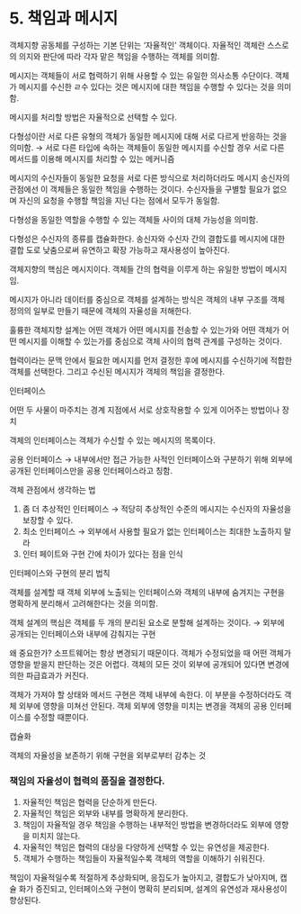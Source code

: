 # 5. 책임과 메시지

객체지향 공동체를 구성하는 기본 단위는 ‘자율적인’ 객체이다. 자율적인 객체란 스스로의 의지와 판단에 따라 각자 맡은 책임을 수행하는 객체를 의미함.

메시지는 객체들이 서로 협력하기 위해 사용할 수 있는 유일한 의사소통 수단이다. 객체가 메시지를 수신한 ㄹ수 있다는 것은 메시지에 대한 책임을 수행할 수 있다는 것을 의미함.

메시지를 처리할 방법은 자율적으로 선택할 수 있다.

다형성이란 서로 다른 유형의 객체가 동일한 메시지에 대해 서로 다르게 반응하는 것을 의미함. → 서로 다른 타입에 속하는 객체들이 동일한 메시지를 수신할 경우 서로 다른 메서드를 이용해 메시지를 처리할 수 있는 메커니즘

메시지의 수신자들이 동일한 요청을 서로 다른 방식으로 처리하더라도 메시지 송신자의 관점에선 이 객체들은 동일한 책임을 수행하는 것이다. 수신자들을 구별할 필요가 없으며 자신의 요청을 수행할 책임을 지닌 다는 점에서 모두가 동일함.

다형성을 동일한 역할을 수행할 수 있는 객체들 사이의 대체 가능성을 의미함.

다형성은 수신자의 종류를 캡슐화한다. 송신자와 수신자 간의 결합도를 메시지에 대한 결합 도로 낮춤으로써 유연하고 확장 가능하고 재사용성이 높아진다.

객체지향의 핵심은 메시지이다. 객체들 간의 협력을 이루게 하는 유일한 방법이 메시지임.

메시지가 아니라 데이터를 중심으로 객체를 설계하는 방식은 객체의 내부 구조를 객체 정의의 일부로 만들기 때문에 객체의 자율성을 저해한다.

훌륭한 객체지향 설계는 어떤 객체가 어떤 메시지를 전송할 수 있는가와 어떤 객체가 어떤 메시지를 이해할 수 있는가를 중심으로 객체 사이의 협력 관계를 구성하는 것이다.

협력이라는 문맥 안에서 필요한 메시지를 먼저 결정한 후에 메시지를 수신하기에 적합한 객체를 선택한다. 그리고 수신된 메시지가 객체의 책임을 결정한다.

인터페이스

어떤 두 사물이 마주치는 경계 지점에서 서로 상호작용할 수 있게 이어주는 방법이나 장치

객체의 인터페이스는 객체가 수신할 수 있는 메시지의 목록이다.

공용 인터페이스 → 내부에서만 접근 가능한 사적인 인터페이스와 구분하기 위해 외부에 공개된 인터페이스만을 공용 인터페이스라고 칭함.

객체 관점에서 생각하는 법

1. 좀 더 추상적인 인터페이스 → 적당히 추상적인 수준의 메시지는 수신자의 자율성을 보장할 수 있다.
2. 최소 인터페이스 → 외부에서 사용할 필요가 없는 인터페이스는 최대한 노출하지 말라
3. 인터 페이트와 구현 간에 차이가 있다는 점을 인식

인터페이스와 구현의 분리 법칙

객체를 설계할 때 객체 외부에 노출되는 인터페이스와 객체의 내부에 숨겨지는 구현을 명확하게 분리해서 고려해한다는 것을 의미함.

객체 설계의 핵심은 객체를 두 개의 분리된 요소로 분할해 설계하는 것이다. → 외부에 공개되는 인터페이스와 내부에 감춰지는 구현

왜 중요한가? 소프트웨어는 항상 변경되기 때문이다. 객체가 수정되었을 때 어떤 객체가 영향을 받을지 판단하는 것은 어렵다. 객체의 모든 것이 외부에 공개되어 있다면 변경에 의한 파급효과가 커진다.

객체가 가져야 할 상태와 메서드 구현은 객체 내부에 속한다. 이 부분을 수정하더라도 객체 외부에 영향을 미쳐선 안된다. 객체 외부에 영향을 미치는 변경을 객체의 공용 인터페이스를 수정할 때뿐이다.

캡슐화

객체의 자율성을 보존하기 위해 구현을 외부로부터 감추는 것

### 책임의 자율성이 협력의 품질을 결정한다.

1. 자율적인 책임은 협력을 단순하게 만든다.
2. 자율적인 책임은 외부와 내부를 명확하게 분리한다.
3. 책임이 자율적일 경우 책임을 수행하는 내부적인 방법을 변경하더라도 외부에 영향을 미치지 않는다.
4. 자율적인 책임은 협력의 대상을 다양하게 선택할 수 있는 유연성을 제공한다.
5. 객체가 수행하는 책임들이 자율적일수록 객체의 역할을 이해하기 쉬워진다.

책임이 자율적일수록 적절하게 추상화되며, 응집도가 높아지고, 결합도가 낮아지며, 캡슐 화가 증진되고, 인터페이스와 구현이 명확히 분리되며, 설계의 유연성과 재사용성이 향상된다.
